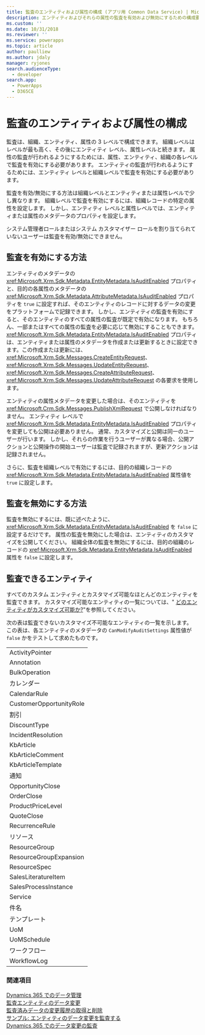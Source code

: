 ```yaml
---
title: 監査のエンティティおよび属性の構成 (アプリ用 Common Data Service) | Microsoft Docs
description: エンティティおよびそれらの属性の監査を有効および無効にするための構成要件について説明します。
ms.custom: ''
ms.date: 10/31/2018
ms.reviewer: ''
ms.service: powerapps
ms.topic: article
author: paulliew
ms.author: jdaly
manager: ryjones
search.audienceType:
  - developer
search.app:
  - PowerApps
  - D365CE
---
```

# <a name="configure-entities-and-attributes-for-auditing"></a>監査のエンティティおよび属性の構成

監査は、組織、エンティティ、属性の 3 レベルで構成できます。 組織レベルはレベルが最も高く、その後にエンティティ レベル、属性レベルと続きます。 属性の監査が行われるようにするためには、属性、エンティティ、組織の各レベルで監査を有効にする必要があります。 エンティティの監査が行われるようにするためには、エンティティ レベルと組織レベルで監査を有効にする必要があります。  
  
 監査を有効/無効にする方法は組織レベルとエンティティまたは属性レベルで少し異なります。 組織レベルで監査を有効にするには、組織レコードの特定の属性を設定します。 しかし、エンティティ レベルと属性レベルでは、エンティティまたは属性のメタデータのプロパティを設定します。  
  
 システム管理者ロールまたはシステム カスタマイザー ロールを割り当てられていないユーザーは監査を有効/無効にできません。  
  
## <a name="enabling-auditing"></a>監査を有効にする方法  

 エンティティのメタデータの <xref:Microsoft.Xrm.Sdk.Metadata.EntityMetadata.IsAuditEnabled> プロパティと、目的の各属性のメタデータの <xref:Microsoft.Xrm.Sdk.Metadata.AttributeMetadata.IsAuditEnabled> プロパティを `true` に設定すれば、そのエンティティのレコードに対するデータの変更をプラットフォームで記録できます。 しかし、エンティティの監査を有効にすると、そのエンティティのすべての属性の監査が既定で有効になります。 もちろん、一部またはすべての属性の監査を必要に応じて無効にすることもできます。 <xref:Microsoft.Xrm.Sdk.Metadata.EntityMetadata.IsAuditEnabled> プロパティは、エンティティまたは属性のメタデータを作成または更新するときに設定できます。この作成または更新には、<xref:Microsoft.Xrm.Sdk.Messages.CreateEntityRequest>、<xref:Microsoft.Xrm.Sdk.Messages.UpdateEntityRequest>、<xref:Microsoft.Xrm.Sdk.Messages.CreateAttributeRequest>、<xref:Microsoft.Xrm.Sdk.Messages.UpdateAttributeRequest> の各要求を使用します。  
  
 エンティティの属性メタデータを変更した場合は、そのエンティティを <xref:Microsoft.Crm.Sdk.Messages.PublishXmlRequest> で公開しなければなりません。 エンティティ レベルで <xref:Microsoft.Xrm.Sdk.Metadata.EntityMetadata.IsAuditEnabled> プロパティを変更しても公開は必要ありません。 通常、カスタマイズと公開は同一のユーザーが行います。 しかし、それらの作業を行うユーザーが異なる場合、公開アクションと公開操作の開始ユーザーは監査で記録されますが、更新アクションは記録されません。  
  
 さらに、監査を組織レベルで有効にするには、目的の組織レコードの <xref:Microsoft.Xrm.Sdk.Metadata.EntityMetadata.IsAuditEnabled> 属性値を `true` に設定します。  
  
## <a name="disabling-auditing"></a>監査を無効にする方法  
 監査を無効にするには、既に述べたように、<xref:Microsoft.Xrm.Sdk.Metadata.EntityMetadata.IsAuditEnabled> を `false` に設定するだけです。 属性の監査を無効にした場合は、エンティティのカスタマイズを公開してください。 組織全体の監査を無効にするには、目的の組織のレコードの <xref:Microsoft.Xrm.Sdk.Metadata.EntityMetadata.IsAuditEnabled> 属性を `false` に設定します。  
  
## <a name="entities-that-can-be-audited"></a>監査できるエンティティ  
 すべてのカスタム エンティティとカスタマイズ可能なほとんどのエンティティを監査できます。 カスタマイズ可能なエンティティの一覧については、" [どのエンティティがカスタマイズ可能か?](/dynamics365/customer-engagement/developer/which-entities-are-customizable)"を参照してください。  
  
 次の表は監査できないカスタマイズ不可能なエンティティの一覧を示します。 この表は、各エンティティのメタデータの `CanModifyAuditSettings` 属性値が `false` かをテストして求めたものです。  
  
||  
|-|  
|ActivityPointer|  
|Annotation|  
|BulkOperation|  
|カレンダー|  
|CalendarRule|  
|CustomerOpportunityRole|  
|割引|  
|DiscountType|  
|IncidentResolution|  
|KbArticle|  
|KbArticleComment|  
|KbArticleTemplate|  
|通知 |  
|OpportunityClose|  
|OrderClose|  
|ProductPriceLevel|  
|QuoteClose|  
|RecurrenceRule|  
|リソース |  
|ResourceGroup|  
|ResourceGroupExpansion|  
|ResourceSpec|  
|SalesLiteratureItem|  
|SalesProcessInstance|  
|Service|  
|件名​​|  
|テンプレート|  
|UoM|  
|UoMSchedule|  
|ワークフロー|  
|WorkflowLog|  
  
### <a name="see-also"></a>関連項目  
 [Dynamics 365 でのデータ管理](/dynamics365/customer-engagement/developer/manage-data)   
 [監査エンティティのデータ変更](/dynamics365/customer-engagement/developer/audit-entity-data-changes)   
 [監査済みデータの変更履歴の取得と削除](retrieve-and-delete-the-history-of-audited-data-changes.md)   
 [サンプル: エンティティのデータ変更を監査する](/dynamics365/customer-engagement/developer/sample-audit-entity-data-changes)   
 [Dynamics 365 でのデータ変更の監査](/dynamics365/customer-engagement/developer/audit-entity-data-changes)